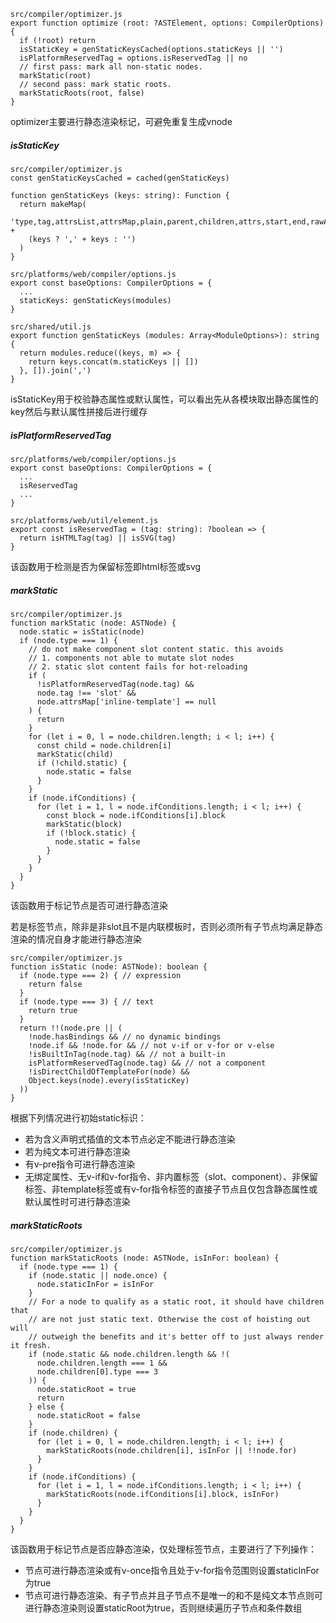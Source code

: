 ```
src/compiler/optimizer.js
export function optimize (root: ?ASTElement, options: CompilerOptions) {
  if (!root) return
  isStaticKey = genStaticKeysCached(options.staticKeys || '')
  isPlatformReservedTag = options.isReservedTag || no
  // first pass: mark all non-static nodes.
  markStatic(root)
  // second pass: mark static roots.
  markStaticRoots(root, false)
}
```

optimizer主要进行静态渲染标记，可避免重复生成vnode

##### isStaticKey

```
src/compiler/optimizer.js
const genStaticKeysCached = cached(genStaticKeys)

function genStaticKeys (keys: string): Function {
  return makeMap(
    'type,tag,attrsList,attrsMap,plain,parent,children,attrs,start,end,rawAttrsMap' +
    (keys ? ',' + keys : '')
  )
}

src/platforms/web/compiler/options.js
export const baseOptions: CompilerOptions = {
  ...
  staticKeys: genStaticKeys(modules)
}

src/shared/util.js
export function genStaticKeys (modules: Array<ModuleOptions>): string {
  return modules.reduce((keys, m) => {
    return keys.concat(m.staticKeys || [])
  }, []).join(',')
}
```

isStaticKey用于校验静态属性或默认属性，可以看出先从各模块取出静态属性的key然后与默认属性拼接后进行缓存

##### isPlatformReservedTag

```
src/platforms/web/compiler/options.js
export const baseOptions: CompilerOptions = {
  ...
  isReservedTag
  ...
}

src/platforms/web/util/element.js
export const isReservedTag = (tag: string): ?boolean => {
  return isHTMLTag(tag) || isSVG(tag)
}
```

该函数用于检测是否为保留标签即html标签或svg

##### markStatic

```
src/compiler/optimizer.js
function markStatic (node: ASTNode) {
  node.static = isStatic(node)
  if (node.type === 1) {
    // do not make component slot content static. this avoids
    // 1. components not able to mutate slot nodes
    // 2. static slot content fails for hot-reloading
    if (
      !isPlatformReservedTag(node.tag) &&
      node.tag !== 'slot' &&
      node.attrsMap['inline-template'] == null
    ) {
      return
    }
    for (let i = 0, l = node.children.length; i < l; i++) {
      const child = node.children[i]
      markStatic(child)
      if (!child.static) {
        node.static = false
      }
    }
    if (node.ifConditions) {
      for (let i = 1, l = node.ifConditions.length; i < l; i++) {
        const block = node.ifConditions[i].block
        markStatic(block)
        if (!block.static) {
          node.static = false
        }
      }
    }
  }
}
```

该函数用于标记节点是否可进行静态渲染

若是标签节点，除非是非slot且不是内联模板时，否则必须所有子节点均满足静态渲染的情况自身才能进行静态渲染

```
src/compiler/optimizer.js
function isStatic (node: ASTNode): boolean {
  if (node.type === 2) { // expression
    return false
  }
  if (node.type === 3) { // text
    return true
  }
  return !!(node.pre || (
    !node.hasBindings && // no dynamic bindings
    !node.if && !node.for && // not v-if or v-for or v-else
    !isBuiltInTag(node.tag) && // not a built-in
    isPlatformReservedTag(node.tag) && // not a component
    !isDirectChildOfTemplateFor(node) &&
    Object.keys(node).every(isStaticKey)
  ))
}
```

根据下列情况进行初始static标识：

- 若为含义声明式插值的文本节点必定不能进行静态渲染
- 若为纯文本可进行静态渲染
- 有v-pre指令可进行静态渲染
- 无绑定属性、无v-if和v-for指令、非内置标签（slot、component）、非保留标签、非template标签或有v-for指令标签的直接子节点且仅包含静态属性或默认属性时可进行静态渲染

##### markStaticRoots

```
src/compiler/optimizer.js
function markStaticRoots (node: ASTNode, isInFor: boolean) {
  if (node.type === 1) {
    if (node.static || node.once) {
      node.staticInFor = isInFor
    }
    // For a node to qualify as a static root, it should have children that
    // are not just static text. Otherwise the cost of hoisting out will
    // outweigh the benefits and it's better off to just always render it fresh.
    if (node.static && node.children.length && !(
      node.children.length === 1 &&
      node.children[0].type === 3
    )) {
      node.staticRoot = true
      return
    } else {
      node.staticRoot = false
    }
    if (node.children) {
      for (let i = 0, l = node.children.length; i < l; i++) {
        markStaticRoots(node.children[i], isInFor || !!node.for)
      }
    }
    if (node.ifConditions) {
      for (let i = 1, l = node.ifConditions.length; i < l; i++) {
        markStaticRoots(node.ifConditions[i].block, isInFor)
      }
    }
  }
}
```

该函数用于标记节点是否应静态渲染，仅处理标签节点，主要进行了下列操作：

- 节点可进行静态渲染或有v-once指令且处于v-for指令范围则设置staticInFor为true
- 节点可进行静态渲染、有子节点并且子节点不是唯一的和不是纯文本节点则可进行静态渲染则设置staticRoot为true，否则继续遍历子节点和条件数组

